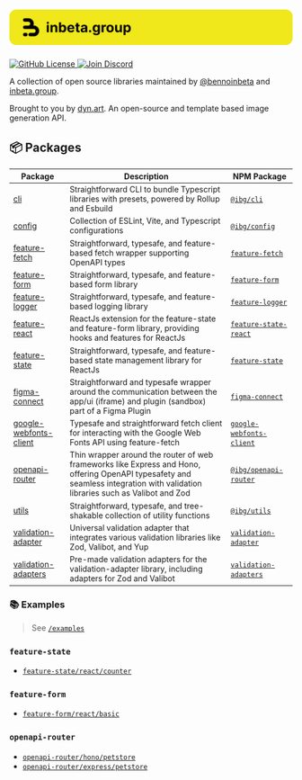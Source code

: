 <h1 align="center">
    <img src="./.github/assets/banner.svg" alt="inbeta.group (ibg) banner">
</h1>

<p align="left">
    <a href="https://github.com/inbeta-group/monorepo/blob/develop/LICENSE">
        <img src="https://img.shields.io/github/license/inbeta-group/monorepo.svg?label=license&style=flat&colorA=293140&colorB=F0E81A" alt="GitHub License"/>
    </a>
    <a href="https://dyn.art/s/discord/?source=inbeta-group-readme">
        <img src="https://img.shields.io/discord/795291052897992724.svg?label=&logo=discord&logoColor=000000&color=293140&labelColor=F0E81A" alt="Join Discord"/>
    </a>
</p>

A collection of open source libraries maintained by [@bennoinbeta](https://github.com/bennoinbeta) and [inbeta.group](https://inbeta.group).

Brought to you by [dyn.art](https://github.com/dyn-art/monorepo). An open-source and template based image generation API.

## 📦 Packages

| Package | Description | NPM Package |
|---------|-------------|-------------|
| [cli](https://github.com/inbeta-group/monorepo/blob/develop/packages/cli) | Straightforward CLI to bundle Typescript libraries with presets, powered by Rollup and Esbuild | [`@ibg/cli`](https://www.npmjs.com/package/@ibg/cli) |
| [config](https://github.com/inbeta-group/monorepo/blob/develop/packages/cli) | Collection of ESLint, Vite, and Typescript configurations | [`@ibg/config`](https://www.npmjs.com/package/@ibg/config) |
| [feature-fetch](https://github.com/inbeta-group/monorepo/blob/develop/packages/feature-fetch) | Straightforward, typesafe, and feature-based fetch wrapper supporting OpenAPI types | [`feature-fetch`](https://www.npmjs.com/package/feature-fetch) |
| [feature-form](https://github.com/inbeta-group/monorepo/blob/develop/packages/feature-form) | Straightforward, typesafe, and feature-based form library | [`feature-form`](https://www.npmjs.com/package/feature-form) |
| [feature-logger](https://github.com/inbeta-group/monorepo/blob/develop/packages/feature-logger) | Straightforward, typesafe, and feature-based logging library | [`feature-logger`](https://www.npmjs.com/package/feature-logger) |
| [feature-react](https://github.com/inbeta-group/monorepo/blob/develop/packages/feature-react) | ReactJs extension for the feature-state and feature-form library, providing hooks and features for ReactJs | [`feature-state-react`](https://www.npmjs.com/package/feature-state-react) |
| [feature-state](https://github.com/inbeta-group/monorepo/blob/develop/packages/feature-state) | Straightforward, typesafe, and feature-based state management library for ReactJs | [`feature-state`](https://www.npmjs.com/package/feature-state) |
| [figma-connect](https://github.com/inbeta-group/monorepo/blob/develop/packages/figma-connect) | Straightforward and typesafe wrapper around the communication between the app/ui (iframe) and plugin (sandbox) part of a Figma Plugin | [`figma-connect`](https://www.npmjs.com/package/figma-connect) |
| [google-webfonts-client](https://github.com/inbeta-group/monorepo/blob/develop/packages/google-webfonts-client) | Typesafe and straightforward fetch client for interacting with the Google Web Fonts API using feature-fetch | [`google-webfonts-client`](https://www.npmjs.com/package/google-webfonts-client) |
| [openapi-router](https://github.com/inbeta-group/monorepo/blob/develop/packages/openapi-router) | Thin wrapper around the router of web frameworks like Express and Hono, offering OpenAPI typesafety and seamless integration with validation libraries such as Valibot and Zod | [`@ibg/openapi-router`](https://www.npmjs.com/package/@ibg/openapi-router) |
| [utils](https://github.com/inbeta-group/monorepo/blob/develop/packages/utils) | Straightforward, typesafe, and tree-shakable collection of utility functions | [`@ibg/utils`](https://www.npmjs.com/package/@ibg/utils) |
| [validation-adapter](https://github.com/inbeta-group/monorepo/blob/develop/packages/validation-adapter) | Universal validation adapter that integrates various validation libraries like Zod, Valibot, and Yup | [`validation-adapter`](https://www.npmjs.com/package/validation-adapter) |
| [validation-adapters](https://github.com/inbeta-group/monorepo/blob/develop/packages/validation-adapters) | Pre-made validation adapters for the validation-adapter library, including adapters for Zod and Valibot | [`validation-adapters`](https://www.npmjs.com/package/validation-adapters) |

### 📚 Examples

> See [`/examples`](https://github.com/inbeta-group/monorepo/tree/develop/examples)

### `feature-state`
- [`feature-state/react/counter`](https://github.com/inbeta-group/monorepo/tree/develop/examples/feature-state/react/counter)

### `feature-form`
- [`feature-form/react/basic`](https://github.com/inbeta-group/monorepo/tree/develop/examples/feature-form/react/basic)

### `openapi-router`
- [`openapi-router/hono/petstore`](https://github.com/inbeta-group/monorepo/tree/develop/examples/openapi-router/hono/petstore)
- [`openapi-router/express/petstore`](https://github.com/inbeta-group/monorepo/tree/develop/examples/openapi-router/express/petstore)

